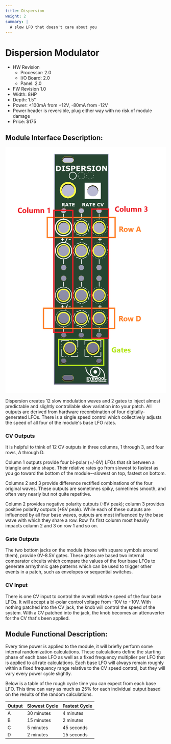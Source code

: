 ```yaml
---
title: Dispersion
weight: 2
summary: |
  A slow LFO that doesn't care about you
---
```


# Dispersion Modulator
- HW Revision
  - Processor: 2.0
  - I/O Board: 2.0
  - Panel: 2.0 
- FW Revision 1.0
- Width: 8HP
- Depth: 1.5"
- Power: <100mA from +12V, -80mA from -12V
- Power header is reversible, plug either way with no risk of module damage
- Price: $175

## Module Interface Description: 
<img src="./dispersionPanel.png">

Dispersion creates 12 slow modulation waves and 2 gates to inject almost predictable and slightly controllable slow variation into your patch. All outputs are derived from hardware recombination of four digitally-generated LFOs. There is a single speed control which collectively adjusts the speed of all four of the module's base LFO rates. 

### CV Outputs
It is helpful to think of 12 CV outputs in three columns, 1 through 3, and four rows, A through D. 

Column 1 outputs provide four bi-polar (+/-8V) LFOs that sit between a triangle and sine shape. Their relative rates go from slowest to fastest  as you go toward the bottom of the module--slowest on top, fastest on bottom. 

Columns 2 and 3 provide difference rectified combinations of the four original waves. These outputs are sometimes spiky, sometimes smooth, and often very nearly but not quite repetitive. 

Column 2 provides negative polarity outputs (-8V peak); column 3 provides positive polarity outputs (+8V peak). While each of these outputs are influenced by all four base waves, outputs are most influenced by the base wave with which they share a row. Row 1's first column most heavily impacts column 2 and 3 on row 1 and so on. 

### Gate Outputs
The two bottom jacks on the module (those with square symbols around them), provide 0V-8.5V gates. These gates are based two internal comparator circuits which compare the values of the four base LFOs to generate arrhythmic gate patterns which can be used to trigger other events in a patch, such as envelopes or sequential switches. 

### CV Input
There is one CV input to control the overall relative speed of the four base LFOs. It will accept a bi-polar control voltage from -10V to +10V. With nothing patched into the CV jack, the knob will control the speed of the system. With a CV patched into the jack, the knob becomes an attenuverter for the CV that's been applied. 

## Module Functional Description: 
Every time power is applied to the module, it will briefly perform some internal randomization calculations. These calculations define the starting phase of each base LFO as well as a fixed frequency multiplier per LFO that is applied to all rate calculations. Each base LFO will always remain roughly within a fixed frequency range relative to the CV speed control, but they will vary every power cycle slightly. 

Below is a table of the rough cycle time you can expect from each base LFO. This time can vary as much as 25% for each individual output based on the results of the random calculations. 

| Output | Slowest Cycle | Fastest Cycle |
| ------ | ------------- | ------------- |
| A      | 30 minutes    | 4 minutes     |
| B      | 15 minutes    | 2 minutes     |
| C      | 5 minutes     | 45 seconds    |
| D      | 2 minutes     | 15 seconds    |
